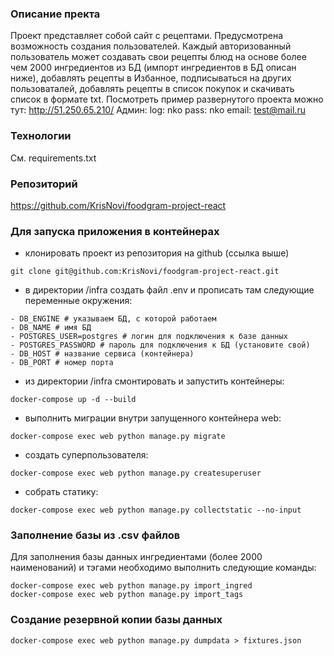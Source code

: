 ### Описание пректа
Проект представляет собой сайт с рецептами. Предусмотрена возможность создания пользователей. Каждый авторизованный пользователь может создавать свои рецепты блюд на основе более чем 2000 ингредиентов из БД (импорт ингредиентов в БД описан ниже), добавлять рецепты в Избанное, подписываться на других пользоваталей, добавлять рецепты в список покупок и скачивать список в формате txt. 
Посмотреть пример развернутого проекта можно тут:
http://51.250.65.210/
Админ: 
log: nko
pass: nko
email: test@mail.ru
### Технологии
См. requirements.txt
### Репозиторий
https://github.com/KrisNovi/foodgram-project-react

### Для запуска приложения в контейнерах
- клонировать проект из репозитория на github (ссылка выше)
```
git clone git@github.com:KrisNovi/foodgram-project-react.git
```
- в директории /infra создать файл .env и прописать там следующие переменные окружения:
```
- DB_ENGINE # указываем БД, с которой работаем
- DB_NAME # имя БД
- POSTGRES_USER=postgres # логин для подключения к базе данных
- POSTGRES_PASSWORD # пароль для подключения к БД (установите свой)
- DB_HOST # название сервиса (контейнера)
- DB_PORT # номер порта
```
- из директории /infra смонтировать и запустить контейнеры:
```
docker-compose up -d --build
``` 
- выполнить миграции внутри запущенного контейнера web:
```
docker-compose exec web python manage.py migrate
```
- создать суперпользователя:
```
docker-compose exec web python manage.py createsuperuser
```
- собрать статику:
```
docker-compose exec web python manage.py collectstatic --no-input
```
### Заполнение базы из .csv файлов
Для заполнения базы данных ингредиентами (более 2000 наименований) и тэгами необходимо выполнить следующие команды:
```
docker-compose exec web python manage.py import_ingred
docker-compose exec web python manage.py import_tags
```
### Создание резервной копии базы данных
```
docker-compose exec web python manage.py dumpdata > fixtures.json
```

